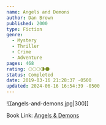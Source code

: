```yaml
---
name: Angels and Demons
author: Dan Brown
published: 2000
type: Fiction
genre:
  - Mystery
  - Thriller
  - Crime
  - Adventure
pages: 468
rating: 🌕🌕🌕🌗🌑
status: Completed
date: 2019-03-16 21:28:37 -0500
updated: 2024-06-16 16:54:39 -0500
---
```


![[angels-and-demons.jpg|300]]

Book Link: [Angels & Demons](https://www.goodreads.com/book/show/960.Angels_Demons)
